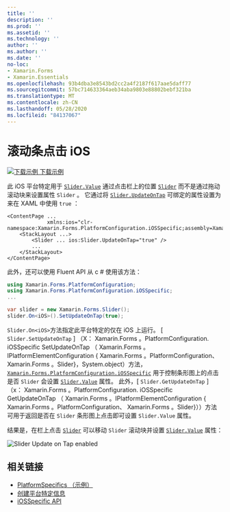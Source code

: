 ```yaml
---
title: ''
description: ''
ms.prod: ''
ms.assetid: ''
ms.technology: ''
author: ''
ms.author: ''
ms.date: ''
no-loc:
- Xamarin.Forms
- Xamarin.Essentials
ms.openlocfilehash: 93b4dba3e8543bd2cc2a4f2187f617aae5daff77
ms.sourcegitcommit: 57bc714633364aeb34aba9803e88802bebf321ba
ms.translationtype: MT
ms.contentlocale: zh-CN
ms.lasthandoff: 05/28/2020
ms.locfileid: "84137067"
---
```

# <a name="slider-thumb-tap-on-ios"></a>滚动条点击 iOS

[![下载示例](~/media/shared/download.png) 下载示例](https://docs.microsoft.com/samples/xamarin/xamarin-forms-samples/userinterface-platformspecifics)

此 iOS 平台特定用于 [`Slider.Value`](xref:Xamarin.Forms.Slider.Value) 通过点击栏上的位置 [`Slider`](xref:Xamarin.Forms.Slider) 而不是通过拖动滚动块来设置属性 `Slider` 。 它通过将 [`Slider.UpdateOnTap`](xref:Xamarin.Forms.PlatformConfiguration.iOSSpecific.Slider.UpdateOnTapProperty) 可绑定的属性设置为来在 XAML 中使用 `true` ：

```xaml
<ContentPage ...
             xmlns:ios="clr-namespace:Xamarin.Forms.PlatformConfiguration.iOSSpecific;assembly=Xamarin.Forms.Core">
    <StackLayout ...>
        <Slider ... ios:Slider.UpdateOnTap="true" />
        ...
    </StackLayout>
</ContentPage>
```

此外，还可以使用 Fluent API 从 c # 使用该方法：

```csharp
using Xamarin.Forms.PlatformConfiguration;
using Xamarin.Forms.PlatformConfiguration.iOSSpecific;
...

var slider = new Xamarin.Forms.Slider();
slider.On<iOS>().SetUpdateOnTap(true);
```

`Slider.On<iOS>`方法指定此平台特定的仅在 iOS 上运行。 [ `Slider.SetUpdateOnTap` ] （X： Xamarin.Forms 。PlatformConfiguration. iOSSpecific SetUpdateOnTap （ Xamarin.Forms 。IPlatformElementConfiguration { Xamarin.Forms 。PlatformConfiguration、 Xamarin.Forms 。Slider}，System.object）方法， [`Xamarin.Forms.PlatformConfiguration.iOSSpecific`](xref:Xamarin.Forms.PlatformConfiguration.iOSSpecific) 用于控制条形图上的点击是否 `Slider` 会设置 [`Slider.Value`](xref:Xamarin.Forms.Slider.Value) 属性。 此外，[ `Slider.GetUpdateOnTap` ] （x： Xamarin.Forms 。PlatformConfiguration. iOSSpecific GetUpdateOnTap （ Xamarin.Forms 。IPlatformElementConfiguration { Xamarin.Forms 。PlatformConfiguration、 Xamarin.Forms 。Slider}））方法可用于返回是否在 `Slider` 条形图上点击即可设置 `Slider.Value` 属性。

结果是，在栏上点击 [`Slider`](xref:Xamarin.Forms.Slider) 可以移动 `Slider` 滚动块并设置 [`Slider.Value`](xref:Xamarin.Forms.Slider.Value) 属性：

![](slider-thumb-images/slider-updateontap.png "Slider Update on Tap enabled")

## <a name="related-links"></a>相关链接

- [PlatformSpecifics （示例）](https://docs.microsoft.com/samples/xamarin/xamarin-forms-samples/userinterface-platformspecifics)
- [创建平台特定信息](~/xamarin-forms/platform/platform-specifics/index.md#creating-platform-specifics)
- [iOSSpecific API](xref:Xamarin.Forms.PlatformConfiguration.iOSSpecific)
